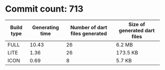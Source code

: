 # Commit count: 713
| Build type | Generating time | Number of dart files generated | Size of generated dart files |
|------------|-----------------|-------------------------------|------------------------------|
| FULL | 10.43 | 26 | 6.2 MB |
| LITE | 1.36 | 26 | 173.5 KB |
| ICON | 0.69 | 8 | 5.7 KB |
